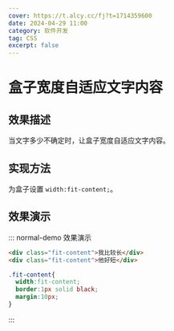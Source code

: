 ```yaml
---
cover: https://t.alcy.cc/fj?t=1714359600
date: 2024-04-29 11:00
category: 软件开发
tag: CSS
excerpt: false
---
```


# 盒子宽度自适应文字内容

## 效果描述

当文字多少不确定时，让盒子宽度自适应文字内容。

## 实现方法

为盒子设置 `width:fit-content;`。

## 效果演示

::: normal-demo 效果演示

```html
<div class="fit-content">我比较长</div>
<div class="fit-content">他好短</div>
```

```css
.fit-content{
  width:fit-content;
  border:1px solid black;
  margin:10px;
}
```

:::

